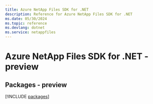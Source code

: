 ```yaml
---
title: Azure NetApp Files SDK for .NET
description: Reference for Azure NetApp Files SDK for .NET
ms.date: 05/30/2024
ms.topic: reference
ms.devlang: dotnet
ms.service: netappfiles
---
```

# Azure NetApp Files SDK for .NET - preview
## Packages - preview
[!INCLUDE [packages](netapp-files-index.md)]